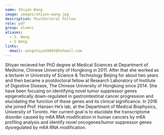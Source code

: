 ```yaml
---
name: Shiyan Wang
image: images/shiyan-wang.jpg
description: Postdoctoral Fellow
role: pdf
group: alumni
aliases:
  - S. Wang
  - S Wang
links:
  email: wangshiyan9885@hotmail.com
---
```


Shiyan recieved her PhD degree at Medical Sciences at Department of Medicine, Chinese University of Hongkong in 2011. After that she worked as a lecturer in University of Science & Technology Beijing for about two years and then became a postdoctoral fellow at Research Laboratory of Institute of Digestive Disease, The Chinese University of Hongkong since 2014. She have been focusing on identifying novel tumor suppressor genes epigenetically down-regulated in gastrointestinal cancer progression and elucidating the function of these genes and its clinical significance. In 2016 she joined Prof. Hansen He’s lab, at the Department of Medical Biophysics, University of Toronto. Her current goal is to elucidate the transcriptome disorder caused by m6A RNA modification in human cancers by m6A profiling analysis and identify novel oncogenes/tumor suppressor genes dysregulated by m6A RNA modification.
